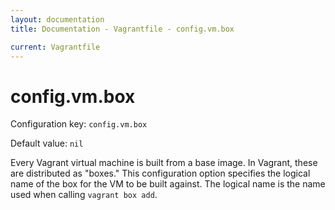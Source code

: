 ```yaml
---
layout: documentation
title: Documentation - Vagrantfile - config.vm.box

current: Vagrantfile
---
```

# config.vm.box

Configuration key: `config.vm.box`

Default value: `nil`

Every Vagrant virtual machine is built from a base image. In Vagrant,
these are distributed as "boxes." This configuration option specifies
the logical name of the box for the VM to be built against. The logical
name is the name used when calling `vagrant box add`.
